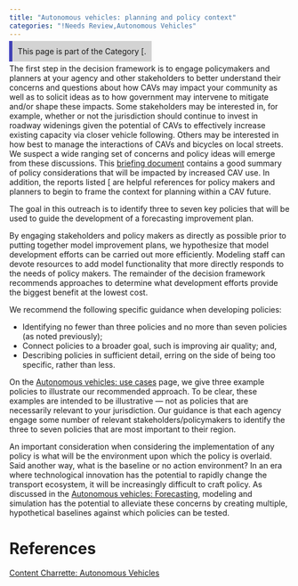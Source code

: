 ```yaml
---
title: "Autonomous vehicles: planning and policy context"
categories: "!Needs Review,Autonomous Vehicles"
---
```


<span style="background:lightgrey;padding:10px;border-left: thick double #0000aa;"> This page is part of the Category \[.</span>

The first step in the decision framework is to engage policymakers and planners at your agency and other stakeholders to better understand their concerns and questions about how CAVs may impact your community as well as to solicit ideas as to how government may intervene to mitigate and/or shape these impacts. Some stakeholders may be interested in, for example, whether or not the jurisdiction should continue to invest in roadway widenings given the potential of CAVs to effectively increase existing capacity via closer vehicle following. Others may be interested in how best to manage the interactions of CAVs and bicycles on local streets. We suspect a wide ranging set of concerns and policy ideas will emerge from these discussions. This [briefing document](http://www.trb.org/Main/Blurbs/176508.aspx) contains a good summary of policy considerations that will be impacted by increased CAV use. In addition, the reports listed \[ are helpful references for policy makers and planners to begin to frame the context for planning within a CAV future.

The goal in this outreach is to identify three to seven key policies that will be used to guide the development of a forecasting improvement plan.

By engaging stakeholders and policy makers as directly as possible prior to putting together model improvement plans, we hypothesize that model development efforts can be carried out more efficiently. Modeling staff can devote resources to add model functionality that more directly responds to the needs of policy makers. The remainder of the decision framework recommends approaches to determine what development efforts provide the biggest benefit at the lowest cost.

We recommend the following specific guidance when developing policies:

-   Identifying no fewer than three policies and no more than seven policies (as noted previously);
-   Connect policies to a broader goal, such is improving air quality; and,
-   Describing policies in sufficient detail, erring on the side of being too specific, rather than less.

On the [Autonomous vehicles: use cases](Autonomous_vehicles:_use_cases) page, we give three example policies to illustrate our recommended approach. To be clear, these examples are intended to be illustrative — not as policies that are necessarily relevant to your jurisdiction. Our guidance is that each agency engage some number of relevant stakeholders/policymakers to identify the three to seven policies that are most important to their region.

An important consideration when considering the implementation of any policy is what will be the environment upon which the policy is overlaid. Said another way, what is the baseline or no action environment? In an era where technological innovation has the potential to rapidly change the transport ecosystem, it will be increasingly difficult to craft policy. As discussed in the [Autonomous vehicles: Forecasting](Autonomous_vehicles:_Forecasting), modeling and simulation has the potential to alleviate these concerns by creating multiple, hypothetical baselines against which policies can be tested.

References
==========

[Content Charrette: Autonomous Vehicles](Content_Charrette:_Autonomous_Vehicles)

